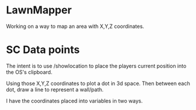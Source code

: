# LawnMapper
Working on a way to map an area with X,Y,Z coordinates. 

SC Data points
======

The intent is to use /showlocation to place the players current position into the OS's clipboard. 

Using those X,Y,Z coordinates to plot a dot in 3d space. Then between each dot, draw a line to represent a wall/path. 

I have the coordinates placed into variables in two ways. 
